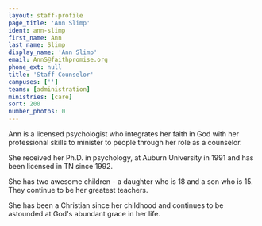 ```yaml
---
layout: staff-profile
page_title: 'Ann Slimp'
ident: ann-slimp
first_name: Ann
last_name: Slimp
display_name: 'Ann Slimp'
email: AnnS@faithpromise.org
phone_ext: null
title: 'Staff Counselor'
campuses: ['']
teams: [administration]
ministries: [care]
sort: 200
number_photos: 0
---
```


Ann is a licensed psychologist who integrates her faith in God with her professional skills to minister to people through her role as a counselor.

She received her Ph.D. in psychology, at Auburn University in 1991 and has been licensed in TN since 1992.

She has two awesome children - a daughter who is 18 and a son who is 15. They continue to be her greatest teachers.

She has been a Christian since her childhood and continues to be astounded at God's abundant grace in her life. 